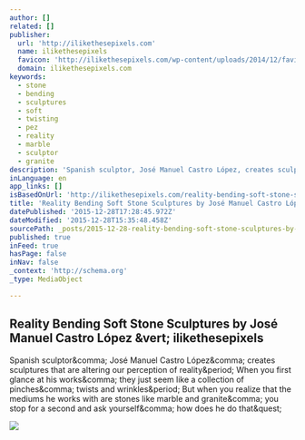 ```yaml
---
author: []
related: []
publisher:
  url: 'http://ilikethesepixels.com'
  name: ilikethesepixels
  favicon: 'http://ilikethesepixels.com/wp-content/uploads/2014/12/favicon.png'
  domain: ilikethesepixels.com
keywords:
  - stone
  - bending
  - sculptures
  - soft
  - twisting
  - pez
  - reality
  - marble
  - sculptor
  - granite
description: 'Spanish sculptor, José Manuel Castro López, creates sculptures that are altering our perception of reality. When you first glance at his works, they just seem like a collection of pinches, twists and wrinkles. But when you realize that the mediums he works with are stones like marble and granite, you stop for a second and ask yourself, how does he do that?'
inLanguage: en
app_links: []
isBasedOnUrl: 'http://ilikethesepixels.com/reality-bending-soft-stone-sculptures-by-jose-manuel-castro-lopez/'
title: 'Reality Bending Soft Stone Sculptures by José Manuel Castro López | ilikethesepixels'
datePublished: '2015-12-28T17:28:45.972Z'
dateModified: '2015-12-28T15:35:48.458Z'
sourcePath: _posts/2015-12-28-reality-bending-soft-stone-sculptures-by-jose-manuel-castro.md
published: true
inFeed: true
hasPage: false
inNav: false
_context: 'http://schema.org'
_type: MediaObject

---
```

<article style=""><h1>Reality Bending Soft Stone Sculptures by José Manuel Castro López &amp;vert; ilikethesepixels</h1><p>Spanish sculptor&amp;comma; José Manuel Castro López&amp;comma; creates sculptures that are altering our perception of reality&amp;period; When you first glance at his works&amp;comma; they just seem like a collection of pinches&amp;comma; twists and wrinkles&amp;period; But when you realize that the mediums he works with are stones like marble and granite&amp;comma; you stop for a second and ask yourself&amp;comma; how does he do that&amp;quest;</p><img src="http://ilikethesepixels.com/wp-content/uploads/2015/12/cover_stone.jpg" /></article>
